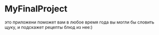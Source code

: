 # MyFinalProject
это приложени поможет вам в любое время года вы могли бы словить щуку, и подскажет рецепты блюд из нее:)
